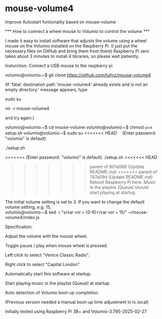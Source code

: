 # mouse-volume4
Improve Autostart funtionality based on mouse-volume

*** How to connect a wheel mouse to Volumio to control the volume ***

I made it easy to install software that adjusts the volume using a wheel mouse on the Volumio installed on the Raspberry Pi.
(I just put the necessary files on GitHub and bring them from there)
Raspberry Pi zero takes about 3 minutes to install 4 libraries, so please wait patiently.

Insturction:
Connect a USB mouse to the raspberry pi.

volumio@volumio:~$ git clone https://github.com/tullyz/mouse-volume4

  (If 'fatal: destination path 'mouse-volume4' already exists and is not an empty directory.' message appears, type 
  
  sudo su
  
  rm -r mouse-volume4 
  
  and try again.)
  
volumio@volumio:~$ cd mouse-volume
volumio@volumio:~$ chmod u+x setup.sh
volumio@volumio:~$ sudo su
<<<<<<< HEAD
　(Enter password. "volumio" is default)
 
./setup.sh

=======
(Enter password. "volumio" is default)
 ./setup.sh
<<<<<<< HEAD
 
>>>>>>> parent of 801d066 (Update README.md)
=======
>>>>>>> parent of 747a09d (Update README.md)
Reboot Raspberry Pi here.
Music in the playlist (Queue) should start playing at startup.

The initial volume setting is set to 3.
If you want to change the default volume setting, e.g. 15,  
volumio@volumio:~$ sed -i "s/var vol = [0-9]\+/var vol = 15/" ~/mouse-volume4/index.js





Specification:

Adjust the volume with the mouse wheel.

Toggle pause / play when mouse wheel is pressed.

Left click to select "Venice Classic Radio".

Right click to select "Capital London".

Automatically start this software at startup.

Start playing music in the playlist (Queue) at startup. 

Auto detection of Volumio boot-up completion. 

(Previous version needed a manual boot-up time adjustment in rc.local)


Initially tested using Raspberry Pi 3B+ and Volumio-3.795-2025-02-27





